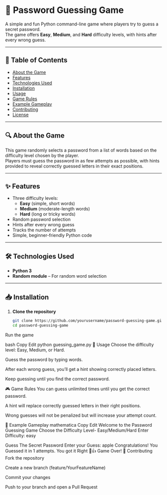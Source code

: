 # 🔐 Password Guessing Game

A simple and fun Python command-line game where players try to guess a secret password.  
The game offers **Easy**, **Medium**, and **Hard** difficulty levels, with hints after every wrong guess.

---

## 📌 Table of Contents
- [About the Game](#-about-the-game)
- [Features](#-features)
- [Technologies Used](#-technologies-used)
- [Installation](#-installation)
- [Usage](#-usage)
- [Game Rules](#-game-rules)
- [Example Gameplay](#-example-gameplay)
- [Contributing](#-contributing)
- [License](#-license)

---

## 🔍 About the Game
This game randomly selects a password from a list of words based on the difficulty level chosen by the player.  
Players must guess the password in as few attempts as possible, with hints provided to reveal correctly guessed letters in their exact positions.

---

## ✨ Features
- Three difficulty levels:
  - **Easy** (simple, short words)
  - **Medium** (moderate-length words)
  - **Hard** (long or tricky words)
- Random password selection
- Hints after every wrong guess
- Tracks the number of attempts
- Simple, beginner-friendly Python code

---

## 🛠 Technologies Used
- **Python 3**
- **Random module** – For random word selection

---

## 📥 Installation
1. **Clone the repository**
   ```bash
   git clone https://github.com/yourusername/password-guessing-game.git
   cd password-guessing-game
Run the game

bash
Copy
Edit
python guessing_game.py
🚀 Usage
Choose the difficulty level: Easy, Medium, or Hard.

Guess the password by typing words.

After each wrong guess, you’ll get a hint showing correctly placed letters.

Keep guessing until you find the correct password.

🎮 Game Rules
You can guess unlimited times until you get the correct password.

A hint will replace correctly guessed letters in their right positions.

Wrong guesses will not be penalized but will increase your attempt count.

📝 Example Gameplay
mathematica
Copy
Edit
Welcome to the Password Guessing Game
Choose the Difficulty Level- Easy/Medium/Hard
Enter Difficulty: easy

Guess The Secret Password
Enter your Guess: apple
Congratulations! You Guessed it in 1 attempts.
You got it Right 🥳👍
Game Over!
🤝 Contributing
Fork the repository

Create a new branch (feature/YourFeatureName)

Commit your changes

Push to your branch and open a Pull Request

